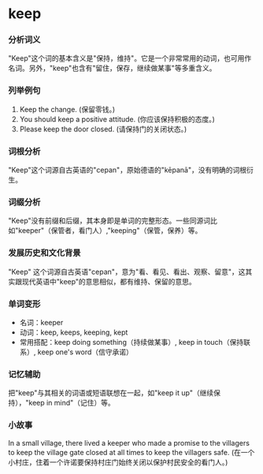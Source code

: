 # keep

### 分析词义

  

"Keep"这个词的基本含义是"保持，维持"。它是一个非常常用的动词，也可用作名词。另外，"keep"也含有"留住，保存，继续做某事"等多重含义。

  

### 列举例句

  

1.  Keep the change. (保留零钱。)
2.  You should keep a positive attitude. (你应该保持积极的态度。)
3.  Please keep the door closed. (请保持门的关闭状态。)

  

### 词根分析

  

"Keep"这个词源自古英语的"cepan"，原始德语的"kēpanā"，没有明确的词根衍生。

  

### 词缀分析

  

"Keep"没有前缀和后缀，其本身即是单词的完整形态。一些同源词比如"keeper"（保管者，看门人）,"keeping"（保管，保养）等。

  

### 发展历史和文化背景

  

"Keep" 这个词源自古英语"cepan"，意为"看、看见、看出、观察、留意"，这其实跟现代英语中"keep"的意思相似，都有维持、保留的意思。

  

### 单词变形

  

*   名词：keeper
*   动词：keep, keeps, keeping, kept
*   常用搭配：keep doing something（持续做某事）, keep in touch（保持联系）, keep one's word（信守承诺）

  

### 记忆辅助

  

把"keep"与其相关的词语或短语联想在一起，如"keep it up"（继续保持），"keep in mind"（记住）等。

  

### 小故事

  

In a small village, there lived a keeper who made a promise to the villagers to keep the village gate closed at all times to keep the villagers safe. (在一个小村庄，住着一个许诺要保持村庄门始终关闭以保护村民安全的看门人。)
